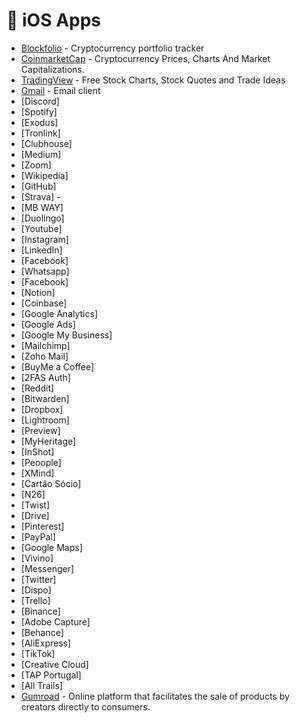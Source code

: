 # 📱 iOS Apps

* [Blockfolio](https://blockfolio.com/) - Cryptocurrency portfolio tracker
* [CoinmarketCap](https://coinmarketcap.com/) - Cryptocurrency Prices, Charts And Market Capitalizations.
* [TradingView](https://www.tradingview.com/) - Free Stock Charts, Stock Quotes and Trade Ideas
* [Gmail](https://www.google.com/gmail/) - Email client
* [Discord]
* [Spotify]
* [Exodus]
* [Tronlink]
* [Clubhouse]
* [Medium]
* [Zoom]
* [Wikipedia]
* [GitHub]
* [Strava] -  
* [MB WAY]
* [Duolingo]
* [Youtube]
* [Instagram]
* [LinkedIn]
* [Facebook]
* [Whatsapp]
* [Facebook]
* [Notion]
* [Coinbase]
* [Google Analytics]
* [Google Ads]
* [Google My Business]
* [Mailchimp]
* [Zoho Mail]
* [BuyMe a Coffee]
* [2FAS Auth]
* [Reddit]
* [Bitwarden]
* [Dropbox]
* [Lightroom]
* [Preview]
* [MyHeritage]
* [InShot]
* [Peoople]
* [XMind]
* [Cartão Sócio]
* [N26]
* [Twist]
* [Drive]
* [Pinterest]
* [PayPal]
* [Google Maps]
* [Vivino]
* [Messenger]
* [Twitter]
* [Dispo]
* [Trello]
* [Binance]
* [Adobe Capture]
* [Behance]
* [AliExpress]
* [TikTok]
* [Creative Cloud]
* [TAP Portugal]
* [All Trails]
* [Gumroad](https://gumroad.com/) - Online platform that facilitates the sale of products by creators directly to consumers.
